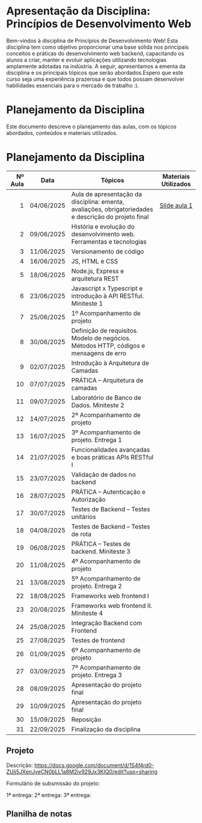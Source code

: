 # Apresentação da Disciplina: Princípios de Desenvolvimento Web

Bem-vindos à disciplina de Princípios de Desenvolvimento Web! Esta disciplina tem como objetivo proporcionar uma base sólida nos principais conceitos e práticas do desenvolvimento web backend, capacitando os alunos a criar, manter e evoluir aplicações utilizando tecnologias amplamente adotadas na indústria. A seguir, apresentamos a ementa da disciplina e os principais tópicos que serão abordados.Espero que este curso seja uma experiência prazerosa e que todos possam desenvolver habilidades essenciais para o mercado de trabalho :).

# Planejamento da Disciplina

Este documento descreve o planejamento das aulas, com os tópicos abordados, conteúdos e materiais utilizados.

# Planejamento da Disciplina


| Nº Aula | Data       | Tópicos                                                                 | Materiais Utilizados |
|--------:|------------|-------------------------------------------------------------------------|-----------------------|
| 1       | 04/06/2025 | Aula de apresentação da disciplina: ementa, avaliações, obrigatoriedades e descrição do projeto final | [Slide aula 1](aulas/aula1.pdf)|
| 2       | 09/06/2025 | História e evolução do desenvolvimento web. Ferramentas e tecnologias   |                       |
| 3       | 11/06/2025 | Versionamento de código                                                 |                       |
| 4       | 16/06/2025 | JS, HTML e CSS                                                          |                       |
| 5       | 18/06/2025 | Node.js, Express e arquitetura REST                                     |                       |
| 6       | 23/06/2025 | Javascript x Typescript e introdução à API RESTful. Miniteste 1         |                       |
| 7       | 25/06/2025 | 1º Acompanhamento de projeto                                             |                       |
| 8       | 30/06/2025 | Definição de requisitos. Modelo de negócios. Métodos HTTP, códigos e mensagens de erro |              |
| 9       | 02/07/2025 | Introdução à Arquitetura de Camadas                                     |                       |
| 10      | 07/07/2025 | PRÁTICA – Arquitetura de camadas                                        |                       |
| 11      | 09/07/2025 | Laboratório de Banco de Dados. Miniteste 2                              |                       |
| 12      | 14/07/2025 | 2º Acompanhamento de projeto                                             |                       |
| 13      | 16/07/2025 | 3º Acompanhamento de projeto. Entrega 1                                 |                       |
| 14      | 21/07/2025 | Funcionalidades avançadas e boas práticas APIs RESTful I                |                       |
| 15      | 23/07/2025 | Validação de dados no backend                                            |                       |
| 16      | 28/07/2025 | PRÁTICA – Autenticação e Autorização                                    |                       |
| 17      | 30/07/2025 | Testes de Backend – Testes unitários                                    |                       |
| 18      | 04/08/2025 | Testes de Backend – Testes de rota                                      |                       |
| 19      | 06/08/2025 | PRÁTICA – Testes de backend. Miniteste 3                                |                       |
| 20      | 11/08/2025 | 4º Acompanhamento de projeto                                             |                       |
| 21      | 13/08/2025 | 5º Acompanhamento de projeto. Entrega 2                                 |                       |
| 22      | 18/08/2025 | Frameworks web frontend I                                               |                       |
| 23      | 20/08/2025 | Frameworks web frontend II. Miniteste 4                                 |                       |
| 24      | 25/08/2025 | Integração Backend com Frontend                                         |                       |
| 25      | 27/08/2025 | Testes de frontend                                                       |                       |
| 26      | 01/09/2025 | 6º Acompanhamento de projeto                                             |                       |
| 27      | 03/09/2025 | 7º Acompanhamento de projeto. Entrega 3                                 |                       |
| 28      | 08/09/2025 | Apresentação do projeto final                                           |                       |
| 29      | 10/09/2025 | Apresentação do projeto final                                           |                       |
| 30      | 15/09/2025 | Reposição                                                               |                       |
| 31      | 22/09/2025 | Finalização da disciplina                                               |                        |


## Projeto

Descrição: https://docs.google.com/document/d/1S4f4rd0-ZUjj5JXenJveCN0bLL1a8M2iv929Jx3KIQ0/edit?usp=sharing

Formulário de subsmissão do projeto: 

1ª entrega: 
2ª entrega:
3ª entrega:

## Planilha de notas
